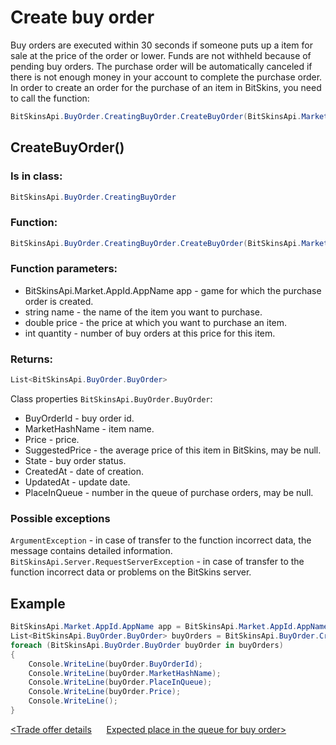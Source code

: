 ﻿# Create buy order

Buy orders are executed within 30 seconds if someone puts up a item for sale at the price of the order or lower. Funds are not withheld because of pending buy orders. The purchase order will be automatically canceled if there is not enough money in your account to complete the purchase order. In order to create an order for the purchase of an item in BitSkins, you need to call the function:

```csharp
BitSkinsApi.BuyOrder.CreatingBuyOrder.CreateBuyOrder(BitSkinsApi.Market.AppId.AppName app, string name, double price, int quantity);
```

## CreateBuyOrder()

### Is in class:

```csharp
BitSkinsApi.BuyOrder.CreatingBuyOrder
```

### Function:

```csharp
BitSkinsApi.BuyOrder.CreatingBuyOrder.CreateBuyOrder(BitSkinsApi.Market.AppId.AppName app, string name, double price, int quantity);
```

### Function parameters:

* BitSkinsApi.Market.AppId.AppName app - game for which the purchase order is created.
* string name - the name of the item you want to purchase.
* double price - the price at which you want to purchase an item.
* int quantity - number of buy orders at this price for this item.

### Returns:

```csharp
List<BitSkinsApi.BuyOrder.BuyOrder>
```

Class properties ```BitSkinsApi.BuyOrder.BuyOrder```:
* BuyOrderId - buy order id.
* MarketHashName - item name.
* Price - price.
* SuggestedPrice - the average price of this item in BitSkins, may be null.
* State - buy order status.
* CreatedAt - date of creation.
* UpdatedAt - update date.
* PlaceInQueue - number in the queue of purchase orders, may be null.

### Possible exceptions
```ArgumentException``` - in case of transfer to the function incorrect data, the message contains detailed information.
\
```BitSkinsApi.Server.RequestServerException``` - in case of transfer to the function incorrect data or problems on the BitSkins server.

## Example

```csharp
BitSkinsApi.Market.AppId.AppName app = BitSkinsApi.Market.AppId.AppName.CounterStrikGlobalOffensive;
List<BitSkinsApi.BuyOrder.BuyOrder> buyOrders = BitSkinsApi.BuyOrder.CreatingBuyOrder.CreateBuyOrder(app, "CS:GO Weapon Case 2", 0.01, 1);
foreach (BitSkinsApi.BuyOrder.BuyOrder buyOrder in buyOrders)
{
    Console.WriteLine(buyOrder.BuyOrderId);
    Console.WriteLine(buyOrder.MarketHashName);
    Console.WriteLine(buyOrder.PlaceInQueue);
    Console.WriteLine(buyOrder.Price);
    Console.WriteLine();
}
```

[<Trade offer details](https://github.com/Captious99/BitSkinsApi/blob/master/docs/eng/trade/trade_details.md) &nbsp;&nbsp;&nbsp;&nbsp; [Expected place in the queue for buy order>](https://github.com/Captious99/BitSkinsApi/blob/master/docs/eng/buy_order/expected_place_in_queue.md)
